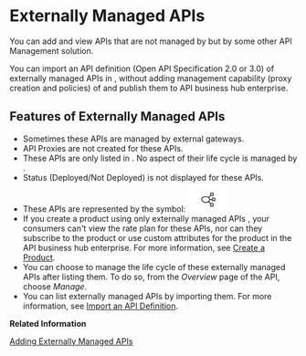 <!-- loio848015dfbb704293aec771ff84a21072 -->

# Externally Managed APIs

You can add and view APIs that are not managed by but by some other API Management solution.

You can import an API definition \(Open API Specification 2.0 or 3.0\) of externally managed APIs in , without adding management capability \(proxy creation and policies\) of and publish them to API business hub enterprise.



<a name="loio848015dfbb704293aec771ff84a21072__section_ql1_fyb_mnb"/>

## Features of Externally Managed APIs

-   Sometimes these APIs are managed by external gateways.
-   API Proxies are not created for these APIs.
-   These APIs are only listed in . No aspect of their life cycle is managed by .
-   Status \(Deployed/Not Deployed\) is not displayed for these APIs.
-   These APIs are represented by the symbol: ![](images/External_API_94e5ac7.png)
-   If you create a product using only externally managed APIs , your consumers can't view the rate plan for these APIs, nor can they subscribe to the product or use custom attributes for the product in the API business hub enterprise. For more information, see [Create a Product](create-a-product-d769622.md).
-   You can choose to manage the life cycle of these externally managed APIs after listing them. To do so, from the *Overview* page of the API, choose *Manage*.
-   You can list externally managed APIs by importing them. For more information, see [Import an API Definition](import-an-api-definition-9342a93.md).

**Related Information**  


[Adding Externally Managed APIs](adding-externally-managed-apis-523ff94.md "To add an externally managed API, you must import the API definition of an externally managed API in .")

